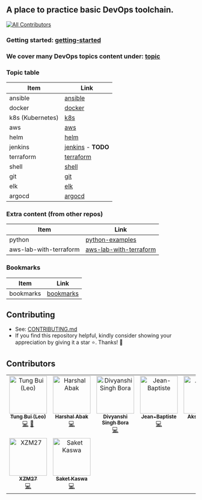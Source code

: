 ##  A place to practice basic DevOps toolchain.
<!-- ALL-CONTRIBUTORS-BADGE:START - Do not remove or modify this section -->
[![All Contributors](https://img.shields.io/badge/all_contributors-9-orange.svg?style=flat-square)](#contributors-)
<!-- ALL-CONTRIBUTORS-BADGE:END -->

### Getting started: [getting-started](./getting-started/)
### We cover many DevOps topics content under: [topic](./topic/)

### Topic table
| Item | Link |
|------|-----|
| ansible | [ansible](./topic/ansible/)|
| docker | [docker](./topic/docker/)|
| k8s (Kubernetes) | [k8s](./topic/k8s/)|
| aws | [aws](./topic/aws/)|
| helm | [helm](./helm/)|
| jenkins | [jenkins](./jenkins/) - **TODO**|
| terraform | [terraform](./terraform/)|
| shell | [shell](./shell/)|
| git | [git](./git/)|
| elk | [elk](./topic/elk/)|
| argocd | [argocd](./topic/argocd/)|


### Extra content (from other repos)
| Item | Link |
|------|-----|
| python | [python-examples](https://github.com/tungbq/python-examples)|
| aws-lab-with-terraform | [aws-lab-with-terraform](https://github.com/tungbq/aws-lab-with-terraform)|

### Bookmarks
| Item | Link |
|------|-----|
| bookmarks | [bookmarks](https://github.com/tungbq/bookmarks)|

## Contributing
- See: [CONTRIBUTING.md](./CONTRIBUTING.md)
- If you find this repository helpful, kindly consider showing your appreciation by giving it a star ⭐. Thanks! 💖

## Contributors

<!-- ALL-CONTRIBUTORS-LIST:START - Do not remove or modify this section -->
<!-- prettier-ignore-start -->
<!-- markdownlint-disable -->
<table>
  <tbody>
    <tr>
      <td align="center" valign="top" width="14.28%"><a href="https://github.com/tungbq"><img src="https://avatars.githubusercontent.com/u/85242618?v=4?s=100" width="100px;" alt="Tung Bui (Leo)"/><br /><sub><b>Tung Bui (Leo)</b></sub></a><br /><a href="https://github.com/tungbq/devops-basic/commits?author=tungbq" title="Code">💻</a> <a href="#business-tungbq" title="Business development">💼</a></td>
      <td align="center" valign="top" width="14.28%"><a href="https://github.com/Harshal662"><img src="https://avatars.githubusercontent.com/u/79760384?v=4?s=100" width="100px;" alt="Harshal Abak"/><br /><sub><b>Harshal Abak</b></sub></a><br /><a href="https://github.com/tungbq/devops-basic/commits?author=Harshal662" title="Code">💻</a></td>
      <td align="center" valign="top" width="14.28%"><a href="https://github.com/thesilentline"><img src="https://avatars.githubusercontent.com/u/82605925?v=4?s=100" width="100px;" alt="Divyanshi Singh Bora"/><br /><sub><b>Divyanshi Singh Bora</b></sub></a><br /><a href="https://github.com/tungbq/devops-basic/commits?author=thesilentline" title="Code">💻</a></td>
      <td align="center" valign="top" width="14.28%"><a href="https://github.com/Jean-BaptisteC"><img src="https://avatars.githubusercontent.com/u/87148630?v=4?s=100" width="100px;" alt="Jean-Baptiste"/><br /><sub><b>Jean-Baptiste</b></sub></a><br /><a href="https://github.com/tungbq/devops-basic/commits?author=Jean-BaptisteC" title="Code">💻</a></td>
      <td align="center" valign="top" width="14.28%"><a href="https://github.com/akj2018"><img src="https://avatars.githubusercontent.com/u/43956935?v=4?s=100" width="100px;" alt="Akshay Jain"/><br /><sub><b>Akshay Jain</b></sub></a><br /><a href="https://github.com/tungbq/devops-basic/commits?author=akj2018" title="Code">💻</a></td>
      <td align="center" valign="top" width="14.28%"><a href="https://github.com/jack-white9"><img src="https://avatars.githubusercontent.com/u/83393304?v=4?s=100" width="100px;" alt="Jack White"/><br /><sub><b>Jack White</b></sub></a><br /><a href="https://github.com/tungbq/devops-basic/commits?author=jack-white9" title="Code">💻</a></td>
      <td align="center" valign="top" width="14.28%"><a href="https://github.com/viktoriussuwandi"><img src="https://avatars.githubusercontent.com/u/68414300?v=4?s=100" width="100px;" alt="Viktorius Suwandi"/><br /><sub><b>Viktorius Suwandi</b></sub></a><br /><a href="https://github.com/tungbq/devops-basic/commits?author=viktoriussuwandi" title="Code">💻</a></td>
    </tr>
    <tr>
      <td align="center" valign="top" width="14.28%"><a href="https://xzm27-d5f48.web.app"><img src="https://avatars.githubusercontent.com/u/55028818?v=4?s=100" width="100px;" alt="XZM27"/><br /><sub><b>XZM27</b></sub></a><br /><a href="https://github.com/tungbq/devops-basic/commits?author=Xzm27" title="Code">💻</a></td>
      <td align="center" valign="top" width="14.28%"><a href="https://github.com/SaketKaswa20"><img src="https://avatars.githubusercontent.com/u/105808363?v=4?s=100" width="100px;" alt="Saket Kaswa"/><br /><sub><b>Saket Kaswa</b></sub></a><br /><a href="https://github.com/tungbq/devops-basic/commits?author=SaketKaswa20" title="Code">💻</a></td>
    </tr>
  </tbody>
</table>

<!-- markdownlint-restore -->
<!-- prettier-ignore-end -->

<!-- ALL-CONTRIBUTORS-LIST:END -->
<!-- prettier-ignore-start -->
<!-- markdownlint-disable -->

<!-- markdownlint-restore -->
<!-- prettier-ignore-end -->

<!-- ALL-CONTRIBUTORS-LIST:END -->
